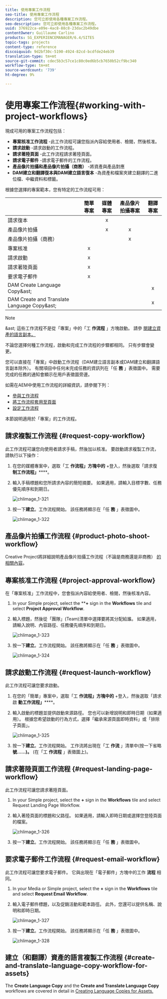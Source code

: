 ```yaml
---
title: 使用專案工作流程
seo-title: 使用專案工作流程
description: 您可立即使用各種專案工作流程。
seo-description: 您可立即使用各種專案工作流程。
uuid: 376922ca-e09e-4ac8-88c8-23dac2b49dbe
contentOwner: Guillaume Carlino
products: SG_EXPERIENCEMANAGER/6.4/SITES
topic-tags: projects
content-type: reference
discoiquuid: 9d2bf30c-5190-4924-82cd-bcdfde24eb39
translation-type: tm+mt
source-git-commit: cdec5b3c57ce1c80c0ed6b5cb7650b52cf9bc340
workflow-type: tm+mt
source-wordcount: '739'
ht-degree: 9%

---
```



# 使用專案工作流程{#working-with-project-workflows}

現成可用的專案工作流程包括：

* **專案核准工作流程** -此工作流程可讓您指派內容給使用者、檢閱，然後核准。
* **請求啟動** -請求啟動的工作流程。
* **請求著陸頁面** -此工作流程請求著陸頁面。
* **請求電子郵件** -請求電子郵件的工作流程。
* **產品像片拍攝和產品像片拍攝（商務）** -將資產與產品對應
* **DAM建立和翻譯復本與DAM建立語言復本** -為資產和檔案夾建立翻譯的二進位檔、中繼資料和標籤。

根據您選擇的專案範本，您有特定的工作流程可用：

|  | **簡單專案** | **媒體專案** | **產品像片拍攝專案** | **翻譯專案** |
|---|:-:|:-:|:-:|:-:|
| 請求復本 |  | x |  |  |
| 產品像片拍攝 |  | x | x |  |
| 產品像片拍攝（商務） |  |  | x |  |
| 專案核准 | x |  |  |  |
| 請求啟動 | x |  |  |  |
| 請求著陸頁面 | x |  |  |  |
| 要求電子郵件 | x |  |  |  |
| DAM Create Language Copy&amp;ast; |  |  |  | x |
| DAM Create and Translate Language Copy&amp;ast; |  |  |  | x |

>[!NOTE]
>
>&amp;ast; 這些工作流程不是從「專案」中的「工 **作流程** 」方塊啟動。 請參 [閱建立資產的語言副本。](/help/sites-administering/tc-manage.md)

不論您選擇何種工作流程，啟動和完成工作流程的步驟都相同。 只有步驟會變更。

您可以直接在「專案」中啟動工作流程（DAM建立語言副本或DAM建立和翻譯語言副本除外）。 有關項目中任何未完成任務的資訊列在「任 **務** 」表徵圖中。 需要完成的任務的通知會顯示在用戶表徵圖旁邊。

如需在AEM中使用工作流程的詳細資訊，請參閱下列：

* [參與工作流程](/help/sites-authoring/workflows-participating.md)
* [將工作流程套用至頁面](/help/sites-authoring/workflows-applying.md)
* [設定工作流程](/help/sites-administering/workflows.md)

本節說明適用於「專案」的工作流程。

## 請求複製工作流程 {#request-copy-workflow}

此工作流程可讓您向使用者請求手稿，然後加以核准。 要啟動請求複製工作流，請執行以下操作：

1. 在您的媒體專案中，選取「工 **作流程」方塊中的** +登入，然後選取「請求復 **制工作流程」******。
1. 輸入手稿標題和您所請求內容的簡短摘要。 如果適用，請輸入目標字數、任務優先順序和到期日。

   ![chlimage_1-321](assets/chlimage_1-321.png)

1. 按一下&#x200B;**建立**。工作流程開始。 該任務將顯示在「任 **務** 」表徵圖中。

   ![chlimage_1-322](assets/chlimage_1-322.png)

## 產品像片拍攝工作流程 {#product-photo-shoot-workflow}

Creative Project將詳細說明產品像片拍攝工作流程（不論是商務還是非商務） [的相關內容](/help/sites-authoring/managing-product-information.md)。

## 專案核准工作流程 {#project-approval-workflow}

在「專案核准」工作流程中，您會指派內容給使用者、檢閱，然後核准內容。

1. In your Simple project, select the ****+** sign in the **Workflows** tile and select **Project Approval Workflow**.
1. 輸入標題，然後從「團隊」(Team)清單中選擇要將其分配給誰。 如果適用，請輸入說明、內容路徑、任務優先順序和到期日。

   ![chlimage_1-323](assets/chlimage_1-323.png)

1. 按一下&#x200B;**建立**。工作流程開始。 該任務將顯示在「任 **務** 」表徵圖中。

   ![chlimage_1-324](assets/chlimage_1-324.png)

## 請求啟動工作流程 {#request-launch-workflow}

此工作流程可讓您要求啟動。

1. 在您的「簡單」專案中，選取「工 **作流程」方塊中的** +登入，然後選取「請求啟 **動工作流程」******。
1. 輸入啟動的標題並提供啟動來源路徑。 您也可以新增說明和即時日期（如果適用）。 根據您希望啟動的行為方式，選擇「繼承來源頁面即時資料」或「排除子頁面」。

   ![chlimage_1-325](assets/chlimage_1-325.png)

1. 按一下&#x200B;**建立**。工作流程開始。 工作流將出現在「工 **作流** 」清單中(按一下省略 **號……)。** (在「工 **作流程** 」表徵圖上)。

## 請求著陸頁面工作流程 {#request-landing-page-workflow}

此工作流程可讓您請求著陸頁面。

1. In your Simple project, select the **+** sign in the **Workflows** tile and select Request Landing Page Workflow.
1. 輸入著陸頁面的標題和父路徑。 如果適用，請輸入即時日期或選擇您登陸頁面的檔案。

   ![chlimage_1-326](assets/chlimage_1-326.png)

1. 按一下&#x200B;**建立**。工作流程開始。 該任務將顯示在「任 **務** 」表徵圖中。

## 要求電子郵件工作流程 {#request-email-workflow}

此工作流程可讓您要求電子郵件。 它與出現在「電子郵件」方塊中的工作 **流程** 相同。

1. In your Media or Simple project, select the **+** sign in the **Workflows** tile and select **Request Email Workflow**.
1. 輸入電子郵件標題，以及促銷活動和範本路徑。 此外，您還可以提供名稱、說明和即時日期。

   ![chlimage_1-327](assets/chlimage_1-327.png)

1. 按一下&#x200B;**建立**。工作流程開始。 該任務將顯示在「任 **務** 」表徵圖中。

   ![chlimage_1-328](assets/chlimage_1-328.png)

## 建立（和翻譯）資產的語言複製工作流程 {#create-and-translate-language-copy-workflow-for-assets}

The **Create Language Copy** and the **Create and Translate Language Copy** workflows are covered in detail in [Creating Language Copies for Assets.](/help/assets/translation-projects.md)
